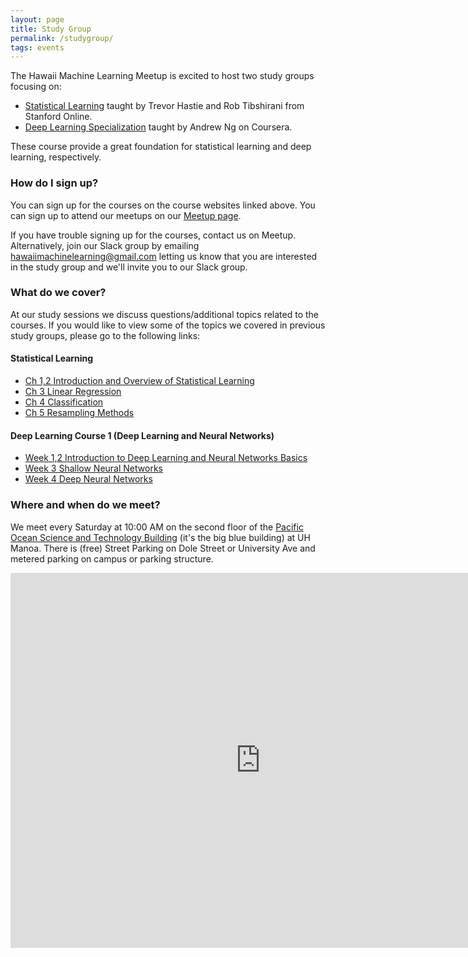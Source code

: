 ```yaml
---
layout: page
title: Study Group
permalink: /studygroup/
tags: events
---
```



The Hawaii Machine Learning Meetup is excited to host two study groups focusing on:
* [Statistical Learning](https://lagunita.stanford.edu/courses/HumanitiesSciences/StatLearning/Winter2016/about) taught by Trevor Hastie and Rob Tibshirani from Stanford Online.
* [Deep Learning Specialization](https://www.coursera.org/specializations/deep-learning) taught by Andrew Ng on Coursera. 

These course provide a great foundation for statistical learning and deep learning, respectively. 

### How do I sign up?
You can sign up for the courses on the course websites linked above.  You can sign up to attend our meetups on our [Meetup page](https://www.meetup.com/Hawaii-Machine-Learning-Meetup/). 

If you have trouble signing up for the courses, contact us on Meetup.  Alternatively, join our Slack group by emailing hawaiimachinelearning@gmail.com letting us know that you are interested in the study group and we'll invite you to our Slack group.


### What do we cover?
At our study sessions we discuss questions/additional topics related to the courses. If you would like to view some of the topics we covered in previous study groups, please go to the following links:

#### Statistical Learning 

* [Ch 1,2 Introduction and Overview of Statistical Learning](https://docs.google.com/document/d/1h2DBGZ3HPGm1d3IUNDehQdhV1JsMMSZH9z9pHJ51G9k/edit?usp=sharing)
* [Ch 3 Linear Regression](https://docs.google.com/document/d/1y7ZlVihfq5Dj7N2TjKs6U3fv1LS0CjySnzccPQhkF_A/edit?usp=sharing)
* [Ch 4 Classification](https://docs.google.com/document/d/1xhJuqueyDrVWKhWBzzix_BzUu8ZPNuMHiQq6ug1QNaA/edit?usp=sharing)
* [Ch 5 Resampling Methods](https://docs.google.com/document/d/13eie0dariv5bKjFVOzMYnnIsB5C_OCmYGKAwMVMSt3k/edit?usp=sharing)


#### Deep Learning Course 1 (Deep Learning and Neural Networks)

* [Week 1,2 Introduction to Deep Learning and Neural Networks Basics](https://docs.google.com/document/d/18hBHX9wqF2wzzZEDhqsauxlRSPJqvnIG_lPYRN4uTpg/edit?usp=sharing)
* [Week 3 Shallow Neural Networks](https://docs.google.com/document/d/143XtpfWn7x9-ei60LS8E_KjQAL3oJav7VXm0p3cIEbE/edit?usp=sharing)
* [Week 4 Deep Neural Networks](https://docs.google.com/document/d/1ARJ5ajXz5tQ41M_vs_FbmUNu14eRfncf9GSyx1qQsXE/edit?usp=sharing)


### Where and when do we meet?
We meet every Saturday at 10:00 AM on the second floor of the [Pacific Ocean Science and Technology Building](https://www.google.com/maps/place/21%C2%B017'51.0%22N+157%C2%B048'59.3%22W/@21.297506,-157.81648,17z/data=!3m1!4b1!4m5!3m4!1s0x0:0x0!8m2!3d21.297506!4d-157.81648) (it's the big blue building) at UH Manoa.  There is (free) Street Parking on Dole Street or University Ave and metered parking on campus or parking structure.

<iframe src="https://www.google.com/maps/embed?pb=!1m18!1m12!1m3!1d1105.1735809764318!2d-157.8164862034785!3d21.297339998498003!2m3!1f0!2f0!3f0!3m2!1i1024!2i768!4f13.1!3m3!1m2!1s0x0%3A0x0!2zMjHCsDE3JzUxLjAiTiAxNTfCsDQ4JzU5LjMiVw!5e0!3m2!1sen!2sus!4v1539506519484" width="800" height="600" frameborder="0" style="border:0" allowfullscreen></iframe>








